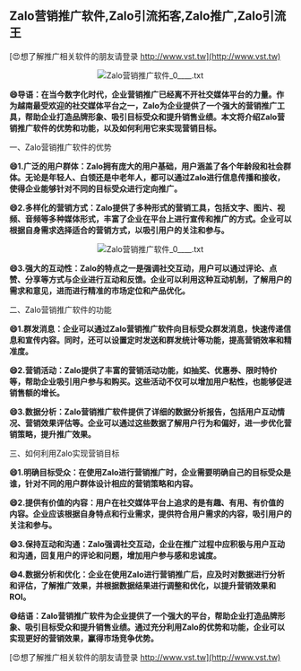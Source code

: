## **Zalo营销推广软件,Zalo引流拓客,Zalo推广,Zalo引流王**

[😍想了解推广相关软件的朋友请登录 http://www.vst.tw](http://www.vst.tw)

 <center><img src="https://vst.tw/MP4/tuiguang/png/4.png" alt="Zalo营销推广软件_0____.txt"></center>

**😄导语：在当今数字化时代，企业营销推广已经离不开社交媒体平台的力量。作为越南最受欢迎的社交媒体平台之一，Zalo为企业提供了一个强大的营销推广工具，帮助企业打造品牌形象、吸引目标受众和提升销售业绩。本文将介绍Zalo营销推广软件的优势和功能，以及如何利用它来实现营销目标。**

一、Zalo营销推广软件的优势

**😄1.广泛的用户群体：Zalo拥有庞大的用户基础，用户涵盖了各个年龄段和社会群体。无论是年轻人、白领还是中老年人，都可以通过Zalo进行信息传播和接收，使得企业能够针对不同的目标受众进行定向推广。**

**😄2.多样化的营销方式：Zalo提供了多种形式的营销工具，包括文字、图片、视频、音频等多种媒体形式，丰富了企业在平台上进行宣传和推广的方式。企业可以根据自身需求选择适合的营销方式，以吸引用户的关注和参与。**

 <center><img src="https://vst.tw/MP4/tuiguang/png/3.png" alt="Zalo营销推广软件_0____.txt"></center>

**😄3.强大的互动性：Zalo的特点之一是强调社交互动，用户可以通过评论、点赞、分享等方式与企业进行互动和反馈。企业可以利用这种互动机制，了解用户的需求和意见，进而进行精准的市场定位和产品优化。**

二、Zalo营销推广软件的功能

**😄1.群发消息：企业可以通过Zalo营销推广软件向目标受众群发消息，快速传递信息和宣传内容。同时，还可以设置定时发送和群发统计等功能，提高营销效率和精准度。**

**😄2.营销活动：Zalo提供了丰富的营销活动功能，如抽奖、优惠券、限时特价等，帮助企业吸引用户参与和购买。这些活动不仅可以增加用户粘性，也能够促进销售额的增长。**

**😄3.数据分析：Zalo营销推广软件提供了详细的数据分析报告，包括用户互动情况、营销效果评估等。企业可以通过这些数据了解用户行为和偏好，进一步优化营销策略，提升推广效果。**

三、如何利用Zalo实现营销目标

**😄1.明确目标受众：在使用Zalo进行营销推广时，企业需要明确自己的目标受众是谁，针对不同的用户群体设计相应的营销策略和内容。**

**😄2.提供有价值的内容：用户在社交媒体平台上追求的是有趣、有用、有价值的内容。企业应该根据自身特点和行业需求，提供符合用户需求的内容，吸引用户的关注和参与。**

**😄3.保持互动和沟通：Zalo强调社交互动，企业在推广过程中应积极与用户互动和沟通，回复用户的评论和问题，增加用户参与感和忠诚度。**

**😄4.数据分析和优化：企业在使用Zalo进行营销推广后，应及时对数据进行分析和评估，了解推广效果，并根据数据结果进行调整和优化，以提升营销效果和ROI。**

**😄结语：Zalo营销推广软件为企业提供了一个强大的平台，帮助企业打造品牌形象、吸引目标受众和提升销售业绩。通过充分利用Zalo的优势和功能，企业可以实现更好的营销效果，赢得市场竞争优势。**

[😍想了解推广相关软件的朋友请登录 http://www.vst.tw](http://www.vst.tw)



